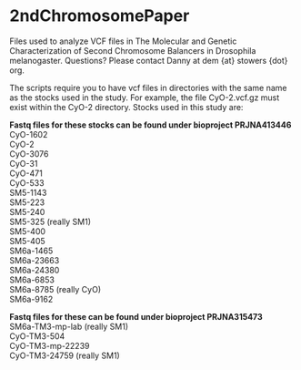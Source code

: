 # 2ndChromosomePaper

Files used to analyze VCF files in The Molecular and Genetic Characterization of Second Chromosome Balancers in Drosophila melanogaster. Questions? Please contact Danny at dem {at} stowers {dot} org.

The scripts require you to have vcf files in directories with the same name as the stocks used in the study. For example, the file CyO-2.vcf.gz must exist within the CyO-2 directory. Stocks used in this study are:

<b>Fastq files for these stocks can be found under bioproject PRJNA413446</b><br>
CyO-1602<br>
CyO-2<br>
CyO-3076<br>
CyO-31<br>
CyO-471<br>
CyO-533<br>
SM5-1143<br>
SM5-223<br>
SM5-240<br>
SM5-325 (really SM1)<br>
SM5-400<br>
SM5-405<br>
SM6a-1465<br>
SM6a-23663<br>
SM6a-24380<br>
SM6a-6853<br>
SM6a-8785 (really CyO)<br>
SM6a-9162<br>

<b>Fastq files for these can be found under bioproject PRJNA315473</b><br>
SM6a-TM3-mp-lab (really SM1)<br>
CyO-TM3-504<br>
CyO-TM3-mp-22239<br>
CyO-TM3-24759 (really SM1)<br>
